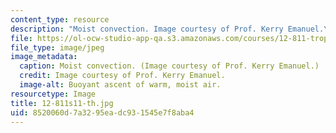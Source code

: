 ```yaml
---
content_type: resource
description: "Moist convection. Image courtesy of Prof. Kerry Emanuel.\r\n"
file: https://ol-ocw-studio-app-qa.s3.amazonaws.com/courses/12-811-tropical-meteorology-spring-2011/8520060d7a3295eadc931545e7f8aba4_12-811s11-th.jpg
file_type: image/jpeg
image_metadata:
  caption: Moist convection. (Image courtesy of Prof. Kerry Emanuel.)
  credit: Image courtesy of Prof. Kerry Emanuel.
  image-alt: Buoyant ascent of warm, moist air.
resourcetype: Image
title: 12-811s11-th.jpg
uid: 8520060d-7a32-95ea-dc93-1545e7f8aba4
---
```

